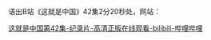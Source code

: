 语出B站《这就是中国》42集2分20秒处，网站：

[这就是中国第42集-纪录片-高清正版在线观看-bilibili-哔哩哔哩](https://www.bilibili.com/bangumi/play/ep301215?spm_id_from=333.337.0.0&from_spmid=666.25.episode.0)


